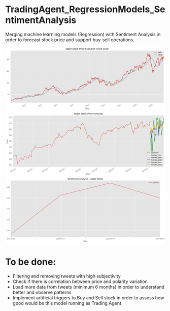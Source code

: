 # TradingAgent_RegressionModels_SentimentAnalysis
Merging machine learning models (Regression) with Sentiment Analysis in order to forecast stock price and support buy-sell operations.

![alt text](https://github.com/fduque/TradingAgent_RegressionModels_SentimentAnalysis/blob/master/stock_evolution.png)
![alt text](https://github.com/fduque/TradingAgent_RegressionModels_SentimentAnalysis/blob/master/stock_forecast.png)
![alt text](https://github.com/fduque/TradingAgent_RegressionModels_SentimentAnalysis/blob/master/sentiment_analysis_apple.png)

# To be done:
- Filtering and removing tweets with high subjectivity
- Check if there is correlation between price and polarity variation
- Load more data from tweets (minimum 6 months) in order to understand better and observe patterns
- Implement artificial triggers to Buy and Sell stock in order to assess how good would be this model running as Trading Agent
